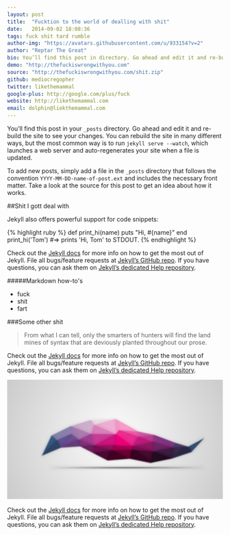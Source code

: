 ```yaml
---
layout: post
title:  "Fucktion to the world of dealling with shit"
date:   2014-09-02 18:08:36
tags: fuck shit tard rumble
author-img: "https://avatars.githubusercontent.com/u/933154?v=2"
author: "Reptar The Great"
bio: You’ll find this post in directory. Go ahead and edit it and re-build the site to see your changes. You can rebuild the site in many different ways, but the most which launches a web server and auto-regenerates your site when a file is updated.
demo: "http://thefuckiswrongwithyou.com"
source: "http://thefuckiswrongwithyou.com/shit.zip"
github: mediocregopher
twitter: likethemammal
google-plus: http://google.com/plus/fuck
website: http://likethemammal.com
email: dolphin@liekthemammal.com
---
```




You’ll find this post in your `_posts` directory. Go ahead and edit it and re-build the site to see your changes. You can rebuild the site in many different ways, but the most common way is to run `jekyll serve --watch`, which launches a web server and auto-regenerates your site when a file is updated.

To add new posts, simply add a file in the `_posts` directory that follows the convention `YYYY-MM-DD-name-of-post.ext` and includes the necessary front matter. Take a look at the source for this post to get an idea about how it works.

##Shit I gott deal with

Jekyll also offers powerful support for code snippets:

{% highlight ruby %}
def print_hi(name)
  puts "Hi, #{name}"
end
print_hi('Tom')
#=> prints 'Hi, Tom' to STDOUT.
{% endhighlight %}

Check out the [Jekyll docs][jekyll] for more info on how to get the most out of Jekyll. File all bugs/feature requests at [Jekyll’s GitHub repo][jekyll-gh]. If you have questions, you can ask them on [Jekyll’s dedicated Help repository][jekyll-help].

#####Markdown how-to's

 + fuck
 + shit
 + fart

###Some other shit

> From what I can tell, only the smarters of hunters will find the land mines of syntax that are deviously planted throughout our prose.

 Check out the [Jekyll docs][jekyll] for more info on how to get the most out of Jekyll. File all bugs/feature requests at [Jekyll’s GitHub repo][jekyll-gh]. If you have questions, you can ask them on [Jekyll’s dedicated Help repository][jekyll-help].

![Filler](/imgs/banner/polygon.jpg)

Check out the [Jekyll docs][jekyll] for more info on how to get the most out of Jekyll. File all bugs/feature requests at [Jekyll’s GitHub repo][jekyll-gh]. If you have questions, you can ask them on [Jekyll’s dedicated Help repository][jekyll-help].

[jekyll]:      http://jekyllrb.com
[jekyll-gh]:   https://github.com/jekyll/jekyll
[jekyll-help]: https://github.com/jekyll/jekyll-help
